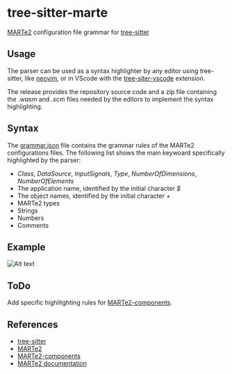 # tree-sitter-marte

[MARTe2](https://vcis.f4e.europa.eu/marte2-docs/master/html/) configuration file grammar for [tree-sitter](https://github.com/tree-sitter/tree-sitter)

## Usage
The parser can be used as a syntax highlighter by any editor using tree-sitter, like [neovim](https://neovim.io/), or in VScode with the [tree-siter-vscode](https://marketplace.visualstudio.com/items?itemName=AlecGhost.tree-sitter-vscode) extension.

The release provides the repository source code and a zip file containing the *.wasm* and *.scm* files needed by the editors to implement the syntax highlighting.

## Syntax
The [grammar.json](./src/grammar.json) file contains the grammar rules of the MARTe2 configurations files. The following list shows the main keywoard specifically  highlighted by the parser:
- *Class*, *DataSource*, *InputSignals*, *Type*, *NumberOfDimensions*, *NumberOfElements*
- The application name, identified by the initial character *$*
- The object names, identified by the initial character *+*
- MARTe2 types
- Strings
- Numbers
- Comments

## Example
![Alt text](./images/example.png "MARTe2 configuration file highligthing example.")

## ToDo
Add specific highlitghting rules for [MARTe2-components](https://github.com/aneto0/MARTe2-components).

## References
- [tree-sitter](https://tree-sitter.github.io)
- [MARTe2](https://github.com/aneto0/MARTe2)
- [MARTe2-components](https://github.com/aneto0/MARTe2-components)
- [MARTe2 documentation](https://vcis.f4e.europa.eu/marte2-docs/master/html/)
